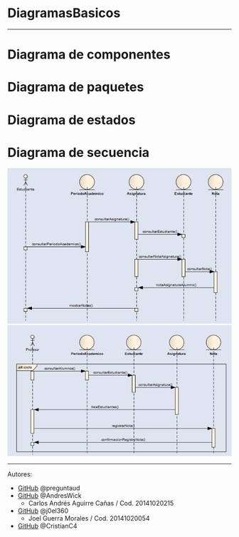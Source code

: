 # DiagramasBasicos
---

 # Diagrama de componentes
 
 # Diagrama de paquetes
 
 # Diagrama de estados
 
 # Diagrama de secuencia
 ![GitHub](/Diagrama%20de%20secuencia_%20mostrar%20notas.PNG)
 ![GitHub](/Diagrama%20de%20secuencia_%20registrar%20notas.PNG)
 
 ---
 
  Autores:
*  [GitHub](https://github.com/preguntaud)
    @preguntaud
*  [GitHub](https://github.com/AndresWick)
    @AndresWick
    - Carlos Andrés Aguirre Cañas
    / Cod. 20141020215
*  [GitHub](https://github.com/j0el360)
    @j0el360
    - Joel Guerra Morales
    / Cod. 20141020054
*  [GitHub](https://github.com/CristianC4)
    @CristianC4
